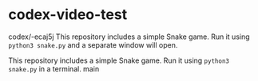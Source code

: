 # codex-video-test

 codex/-ecaj5j
This repository includes a simple Snake game. Run it using `python3 snake.py` and a separate window will open.

This repository includes a simple Snake game. Run it using `python3 snake.py` in a terminal.
main
